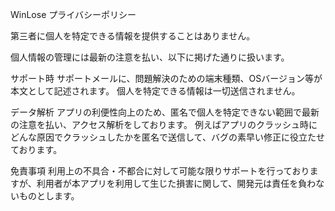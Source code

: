 WinLose プライバシーポリシー

第三者に個人を特定できる情報を提供することはありません。

個人情報の管理には最新の注意を払い、以下に掲げた通りに扱います。

サポート時
サポートメールに、問題解決のための端末種類、OSバージョン等が本文として記述されます。
個人を特定できる情報は一切送信されません。

 

データ解析
アプリの利便性向上のため、匿名で個人を特定できない範囲で最新の注意を払い、アクセス解析をしております。
例えばアプリのクラッシュ時にどんな原因でクラッシュしたかを匿名で送信して、バグの素早い修正に役立たせております。

 

免責事項
利用上の不具合・不都合に対して可能な限りサポートを行っておりますが、利用者が本アプリを利用して生じた損害に関して、開発元は責任を負わないものとします。

